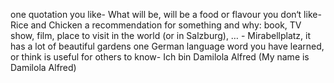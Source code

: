 one quotation you like- What will be, will be
a food or flavour you don‘t like- Rice and Chicken
a recommendation for something and why: book, TV show, film, place to visit in the world (or in Salzburg), … - Mirabellplatz, it has a lot of beautiful gardens
one German language word you have learned, or think is useful for others to know- Ich bin Damilola Alfred (My name is Damilola Alfred)
